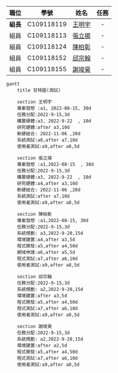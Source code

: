 | 職位 | 學號 | 姓名 | 任務 |
| :---: | :---: | :---: | :---: |
| **組長** | C109118119 | [王明宇](https://github.com/yu9131) | - |
| 組員 | C109118113 | [張立揚](https://github.com/st306012) | - |
| 組員 | C109118124 | [陳柏彰](https://github.com/MoRedChen) | - |
| 組員 | C109118152 | [邱宗翰](https://github.com/muzui1115) | - |
| 組員 | C109118155 | [謝竣昊](https://github.com/HaoHsieh) | - |

```mermaid
gantt
    title 甘特圖(測試)

    section 王明宇
    專案發想 :a1, 2022-08-15, 30d
    任務分配:2022-9-15,3d
    購置硬體:a3, 2022-9-22  , 10d
    研究硬體:after a3,10d
    軟硬結合: 2022-11-06 ,20d
    系統測試:a8,after a7,10d
    使用者測試:a9,after a8,5d
    
    section 張立揚
    專案發想 :a1,2022-08-15  , 30d
    任務分配:2022-9-15,3d
    購置硬體:a3, 2022-9-22  , 10d
    研究硬體:a4,after a3,10d
    軟硬結合: 2022-11-06 ,20d
    系統測試:after a7,10d
    使用者測試:a9,after a8,5d
    
    section 陳柏彰
    專案發想 :a1,2022-08-15, 30d
    任務分配:2022-9-15,3d
    系統規劃: a3,2022-9-20,15d
    環境建置:a4,after a3,5d
    程式開發:a5,after a4,50d
    網域申請:a6,after a5,5d
    程式測試:a7,after a6,10d
    使用者測試:a9,after a8,5d
      
    section 邱宗翰
    任務分配:2022-9-15,3d
    系統規劃: a2,2022-9-20,15d
    環境建置:after a3,5d
    程式開發:a5,after a4,50d
    程式測試:a7,after a6,10d
    使用者測試:a9,after a8,5d
    
    section 謝竣昊
    任務分配:2022-9-15,3d
    系統規劃: a2,2022-9-20,15d
    環境建置:after a2,5d
    程式開發:a5,after a4,50d
    程式測試:a7,after a6,10d
    使用者測試:a9,after a8,5d
    
```
